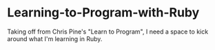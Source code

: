 # Learning-to-Program-with-Ruby
Taking off from Chris Pine's "Learn to Program", I need a space to kick around what I'm learning in Ruby.
